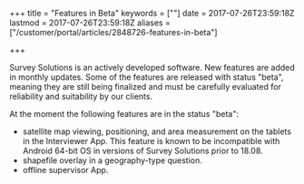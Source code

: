 ﻿+++
title = "Features in Beta"
keywords = [""]
date = 2017-07-26T23:59:18Z
lastmod = 2017-07-26T23:59:18Z
aliases = ["/customer/portal/articles/2848726-features-in-beta"]

+++

Survey Solutions is an actively developed software. New features are
added in monthly updates. Some of the features are released with status
"beta", meaning they are still being finalized and must be carefully
evaluated for reliability and suitability by our clients.  
  
At the moment the following features are in the status "beta":

- satellite map viewing, positioning, and area measurement on the
    tablets in the Interviewer App. This feature is known to be
    incompatible with Android 64-bit OS in versions of Survey Solutions 
    prior to 18.08.
- shapefile overlay in a geography-type question.
- offline supervisor App.
